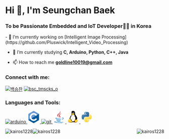 <h1 align="left">Hi 👋, I'm Seungchan Baek</h1>
<h3 align="left">To be Passionate Embedded and IoT Developer👨‍💻 in Korea</h3>
</p>
- 🔭 I’m currently working on [Intelligent Image Processing](https://github.com/Pluswick/Intelligent_Video_Processing)

- 🌱 I’m currently studying **C, Arduino, Python, C++, Java**

- 📫 How to reach me **goldline10019@gmail.com**
</p></p></p></p>
<h3 align="left">Connect with me:</h3>
<p align="left">
<a href="https://www.linkedin.com/in/%EC%8A%B9%EC%B0%AC-%EB%B0%B1-a548a0355/" target="blank"><img align="center" src="https://raw.githubusercontent.com/rahuldkjain/github-profile-readme-generator/master/src/images/icons/Social/linked-in-alt.svg" alt="백승찬" height="30" width="40" /></a>
<a href="https://instagram.com/bsc_tmscks_o" target="blank"><img align="center" src="https://raw.githubusercontent.com/rahuldkjain/github-profile-readme-generator/master/src/images/icons/Social/instagram.svg" alt="bsc_tmscks_o" height="30" width="40" /></a>
</p></p></p></p>

<h3 align="left">Languages and Tools:</h3>
<p align="left"> <a href="https://www.arduino.cc/" target="_blank" rel="noreferrer"> <img src="https://cdn.worldvectorlogo.com/logos/arduino-1.svg" alt="arduino" width="40" height="40"/> </a> <a href="https://www.cprogramming.com/" target="_blank" rel="noreferrer"> <img src="https://raw.githubusercontent.com/devicons/devicon/master/icons/c/c-original.svg" alt="c" width="40" height="40"/> </a> <a href="https://git-scm.com/" target="_blank" rel="noreferrer"> <img src="https://www.vectorlogo.zone/logos/git-scm/git-scm-icon.svg" alt="git" width="40" height="40"/> </a> <a href="https://www.java.com" target="_blank" rel="noreferrer"> <img src="https://raw.githubusercontent.com/devicons/devicon/master/icons/java/java-original.svg" alt="java" width="40" height="40"/> </a> <a href="https://www.linux.org/" target="_blank" rel="noreferrer"> <img src="https://raw.githubusercontent.com/devicons/devicon/master/icons/linux/linux-original.svg" alt="linux" width="40" height="40"/> </a> <a href="https://www.python.org" target="_blank" rel="noreferrer"> <img src="https://raw.githubusercontent.com/devicons/devicon/master/icons/python/python-original.svg" alt="python" width="40" height="40"/> </a> </p>

<p>
    <img align="left" src="https://github-readme-stats.vercel.app/api/top-langs?username=kairos1228&show_icons=true&locale=en&layout=compact" alt="kairos1228" />
<p>
    <img align="right" src="https://github-readme-stats.vercel.app/api?username=kairos1228&show_icons=true&locale=en" alt="kairos1228" />
    <img align="left" src="https://github-readme-streak-stats.herokuapp.com/?user=kairos1228&" alt="kairos1228" />
</p>

